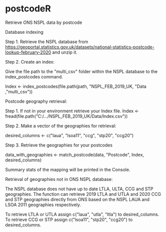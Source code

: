# postcodeR
Retrieve ONS NSPL data by postcode


Database indexing

Step 1. Retrieve the NSPL database from https://geoportal.statistics.gov.uk/datasets/national-statistics-postcode-lookup-february-2020 and unzip it.

Step 2. Create an index:

Give the file path to the "multi_csv" folder within the NSPL database to the index_postcodes command.

Index <- index_postcodes(file.path(path, "NSPL_FEB_2019_UK, "Data ,"multi_csv"))



Postcode geography retrieval:

Step 1. If not in your environment retrieve your Index file. Index <- fread(file.path("C:/.../NSPL_FEB_2019_UK/Data/Index.csv"))

Step 2. Make a vector of the geographies for retrieval:

desired_columns <- c("laua", "lsoa11", "ccg", "stp20", "ccg20")

Step 3. Retrieve the geographies for your postcodes

data_with_geographies <- match_postcode(data, "Postcode", Index, desired_columns)

Summary stats of the mapping will be printed in the Console.


Retrieval of geographies not in ONS NSPL database:

The NSPL database does not have up to date LTLA, ULTA, CCG and STP geographies. The function can retrieve 2019 LTLA and UTLA and 2020 CCG and STP geographies directly from ONS based on the NSPL LAUA and LSOA 2011 geographies respectively. 

To retrieve LTLA or UTLA assign c("laua", "utla", "ltla") to desired_columns.
To retrieve CCG or STP assign c("lsoa11", "stp20", "ccg20") to desired_columns.
